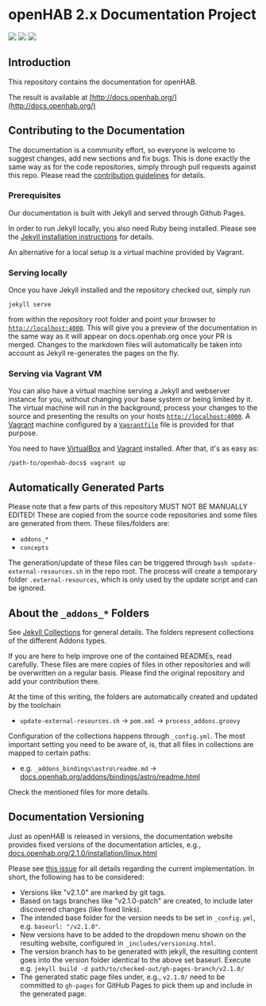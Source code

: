 # openHAB 2.x Documentation Project

![](https://img.shields.io/badge/markdown_errors-0-orange.svg)
[![](https://img.shields.io/badge/linkchecker_errors-89-red.svg)](https://htmlpreview.github.io/?https://github.com/openhab/openhab-docs/blob/gh-pages/invalidlinks.html)
[![](https://img.shields.io/badge/linkchecker_warnings-421-yellow.svg)](https://htmlpreview.github.io/?https://github.com/openhab/openhab-docs/blob/gh-pages/invalidlinks.html)

## Introduction

This repository contains the documentation for openHAB.

The result is available at [http://docs.openhab.org/](http://docs.openhab.org/)

## Contributing to the Documentation

The documentation is a community effort, so everyone is welcome to suggest changes, add new sections and fix bugs.
This is done exactly the same way as for the code repositories, simply through pull requests against this repo.
Please read the [contribution guidelines](CONTRIBUTING.md) for details.

### Prerequisites

Our documentation is built with Jekyll and served through Github Pages.

In order to run Jekyll locally, you also need Ruby being installed.
Please see the [Jekyll installation instructions](https://jekyllrb.com/docs/installation/) for details.

An alternative for a local setup is a virtual machine provided by Vagrant.

### Serving locally

Once you have Jekyll installed and the repository checked out, simply run

```shell
jekyll serve
```

from within the repository root folder and point your browser to [`http://localhost:4000`](http://localhost:4000).
This will give you a preview of the documentation in the same way as it will appear on docs.openhab.org once your PR is merged.
Changes to the markdown files will automatically be taken into account as Jekyll re-generates the pages on the fly.

### Serving via Vagrant VM

You can also have a virtual machine serving a Jekyll and webserver instance for you, without changing your base system or being limited by it.
The virtual machine will run in the background, process your changes to the source and presenting the results on your hosts [`http://localhost:4000`](http://localhost:4000).
A [Vagrant](https://www.vagrantup.com) machine configured by a [`Vagrantfile`](Vagrantfile) file is provided for that purpose.

You need to have [VirtualBox](https://www.virtualbox.org) and [Vagrant](https://www.vagrantup.com/downloads.html) installed.
After that, it's as easy as:

```shell
/path-to/openhab-docs$ vagrant up
```

## Automatically Generated Parts

Please note that a few parts of this repository MUST NOT BE MANUALLY EDITED!
These are copied from the source code repositories and some files are generated from them. These files/folders are:

- `addons_*`
- `concepts`

The generation/update of these files can be triggered through `bash update-external-resources.sh` in the repo root.
The process will create a temporary folder `.external-resources`, which is only used by the update script and can be ignored.

## About the `_addons_*` Folders

See [Jekyll Collections](https://jekyllrb.com/docs/collections/) for general details.
The folders represent collections of the different Addons types.

If you are here to help improve one of the contained READMEs, read carefully.
These files are mere copies of files in other repositories and will be overwritten on a regular basis.
Please find the original repository and add your contribution there.

At the time of this writing, the folders are automatically created and updated by the toolchain

- `update-external-resources.sh` → `pom.xml` → `process_addons.groovy`

Configuration of the collections happens through `_config.yml`.
The most important setting you need to be aware of, is, that all files in collections are mapped to certain paths:

- e.g. `_addons_bindings\astro\readme.md` → [docs.openhab.org/addons/bindings/astro/readme.html](http://docs.openhab.org/addons/bindings/astro/readme.html)

Check the mentioned files for more details.

## Documentation Versioning

Just as openHAB is released in versions, the documentation website provides fixed versions of the documentation articles, e.g., [docs.openhab.org/2.1.0/installation/linux.html](http://docs.openhab.org/v2.1.0/installation/linux.html)

Please see [this issue](https://github.com/openhab/openhab-docs/issues/520#issuecomment-339741820) for all details regarding the current implementation.
In short, the following has to be considered:

- Versions like "v2.1.0" are marked by git tags.
- Based on tags branches like "v2.1.0-patch" are created, to include later discovered changes (like fixed links).
- The intended base folder for the version needs to be set in `_config.yml`, e.g. `baseurl: "/v2.1.0"`.
- New versions have to be added to the dropdown menu shown on the resulting website, configured in `_includes/versioning.html`.
- The version branch has to be generated with jekyll, the resulting content goes into the version folder identical to the above set baseurl. Execute e.g. `jekyll build -d path/to/checked-out/gh-pages-branch/v2.1.0/`
- The generated static page files under, e.g., `v2.1.0/` need to be committed to `gh-pages` for GitHub Pages to pick them up and include in the generated page.
